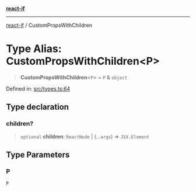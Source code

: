 [**react-if**](../README.md)

***

[react-if](../globals.md) / CustomPropsWithChildren

# Type Alias: CustomPropsWithChildren\<P\>

> **CustomPropsWithChildren**\<`P`\> = `P` & `object`

Defined in: [src/types.ts:64](https://github.com/romac/react-if/blob/d89bda068d002b9b0761f1d92c5053e5fad86738/src/types.ts#L64)

## Type declaration

### children?

> `optional` **children**: `ReactNode` \| (...`args`) => `JSX.Element`

## Type Parameters

### P

`P`
